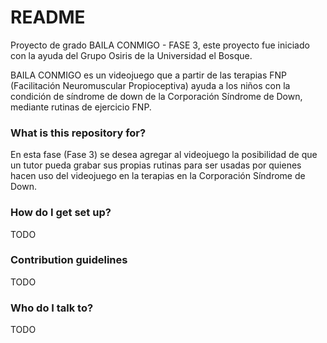 # README #

Proyecto de grado BAILA CONMIGO - FASE 3, este proyecto fue iniciado con la ayuda del Grupo Osiris de la Universidad el Bosque.

BAILA CONMIGO es un videojuego que a partir de las terapias FNP (Facilitación Neuromuscular Propioceptiva) ayuda a los niños con la condición de síndrome de down de la Corporación Síndrome de Down, mediante rutinas de ejercicio FNP.

### What is this repository for? ###

En esta fase (Fase 3) se desea agregar al videojuego la posibilidad de que un tutor pueda grabar sus propias rutinas para ser usadas por quienes hacen uso del videojuego en la terapias en la Corporación Síndrome de Down.

### How do I get set up? ###

TODO

### Contribution guidelines ###

TODO

### Who do I talk to? ###

TODO